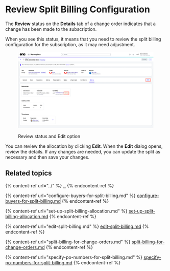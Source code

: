 # Review Split Billing Configuration

The **Review** status on the **Details** tab of a change order indicates that a change has been made to the subscription.&#x20;

When you see this status, it means that you need to review the split billing configuration for the subscription, as it may need adjustment.&#x20;

<figure><img src="../../../../.gitbook/assets/split_billing_review.png" alt=""><figcaption><p>Review status and Edit option</p></figcaption></figure>

You can review the allocation by clicking **Edit**. When the **Edit** dialog opens, review the details. If any changes are needed, you can update the split as necessary and then save your changes.&#x20;

## Related topics

{% content-ref url="../" %}
[..](../)
{% endcontent-ref %}

{% content-ref url="configure-buyers-for-split-billing.md" %}
[configure-buyers-for-split-billing.md](configure-buyers-for-split-billing.md)
{% endcontent-ref %}

{% content-ref url="set-up-split-billing-allocation.md" %}
[set-up-split-billing-allocation.md](set-up-split-billing-allocation.md)
{% endcontent-ref %}

{% content-ref url="edit-split-billing.md" %}
[edit-split-billing.md](edit-split-billing.md)
{% endcontent-ref %}

{% content-ref url="split-billing-for-change-orders.md" %}
[split-billing-for-change-orders.md](split-billing-for-change-orders.md)
{% endcontent-ref %}

{% content-ref url="specify-po-numbers-for-split-billing.md" %}
[specify-po-numbers-for-split-billing.md](specify-po-numbers-for-split-billing.md)
{% endcontent-ref %}
